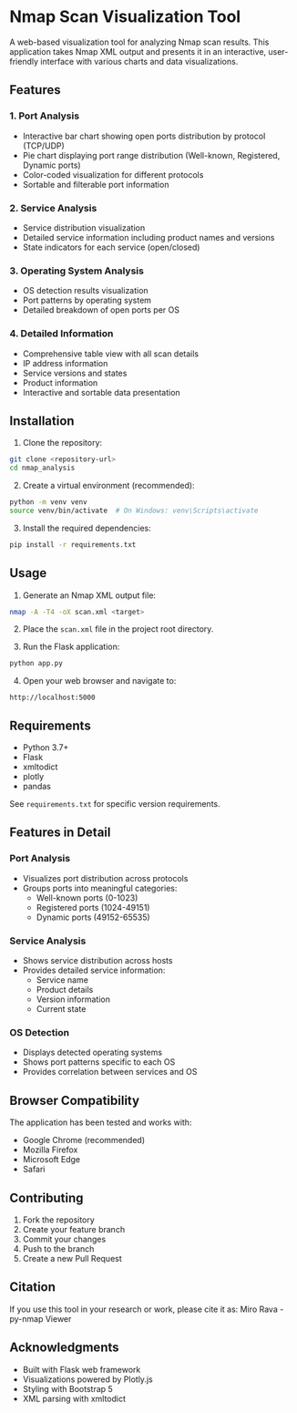 # Nmap Scan Visualization Tool

A web-based visualization tool for analyzing Nmap scan results. This application takes Nmap XML output and presents it in an interactive, user-friendly interface with various charts and data visualizations.

## Features

### 1. Port Analysis
- Interactive bar chart showing open ports distribution by protocol (TCP/UDP)
- Pie chart displaying port range distribution (Well-known, Registered, Dynamic ports)
- Color-coded visualization for different protocols
- Sortable and filterable port information

### 2. Service Analysis
- Service distribution visualization
- Detailed service information including product names and versions
- State indicators for each service (open/closed)

### 3. Operating System Analysis
- OS detection results visualization
- Port patterns by operating system
- Detailed breakdown of open ports per OS

### 4. Detailed Information
- Comprehensive table view with all scan details
- IP address information
- Service versions and states
- Product information
- Interactive and sortable data presentation

## Installation

1. Clone the repository:
```bash
git clone <repository-url>
cd nmap_analysis
```

2. Create a virtual environment (recommended):
```bash
python -m venv venv
source venv/bin/activate  # On Windows: venv\Scripts\activate
```

3. Install the required dependencies:
```bash
pip install -r requirements.txt
```

## Usage

1. Generate an Nmap XML output file:
```bash
nmap -A -T4 -oX scan.xml <target>
```

2. Place the `scan.xml` file in the project root directory.

3. Run the Flask application:
```bash
python app.py
```

4. Open your web browser and navigate to:
```
http://localhost:5000
```

## Requirements

- Python 3.7+
- Flask
- xmltodict
- plotly
- pandas

See `requirements.txt` for specific version requirements.

## Features in Detail

### Port Analysis
- Visualizes port distribution across protocols
- Groups ports into meaningful categories:
  - Well-known ports (0-1023)
  - Registered ports (1024-49151)
  - Dynamic ports (49152-65535)

### Service Analysis
- Shows service distribution across hosts
- Provides detailed service information:
  - Service name
  - Product details
  - Version information
  - Current state

### OS Detection
- Displays detected operating systems
- Shows port patterns specific to each OS
- Provides correlation between services and OS

## Browser Compatibility

The application has been tested and works with:
- Google Chrome (recommended)
- Mozilla Firefox
- Microsoft Edge
- Safari

## Contributing

1. Fork the repository
2. Create your feature branch
3. Commit your changes
4. Push to the branch
5. Create a new Pull Request

## Citation

If you use this tool in your research or work, please cite it as:
Miro Rava - py-nmap Viewer

## Acknowledgments

- Built with Flask web framework
- Visualizations powered by Plotly.js
- Styling with Bootstrap 5
- XML parsing with xmltodict 